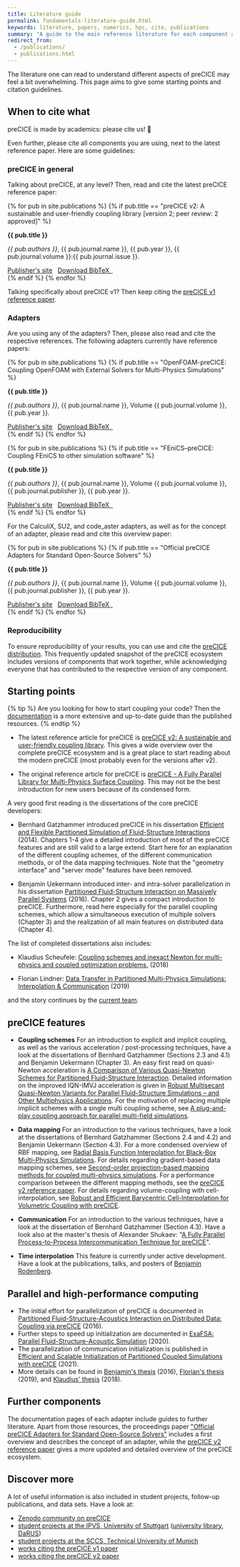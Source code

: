 ```yaml
---
title: Literature guide
permalink: fundamentals-literature-guide.html
keywords: literature, papers, numerics, hpc, cite, publications
summary: "A guide to the main reference literature for each component and feature of preCICE"
redirect_from:
  - /publications/
  - publications.html
---
```


The literature one can read to understand different aspects of preCICE may feel a bit overwhelming. This page aims to give some starting points and citation guidelines.

## When to cite what

preCICE is made by academics: please cite us! 🤗

Even further, please cite all components you are using, next to the latest reference paper. Here are some guidelines:

### preCICE in general

Talking about preCICE, at any level? Then, read and cite the latest preCICE reference paper:

<!-- Do you want to add a new publication? Careful where you are copying from. Depending on the type, every publication renders different fields.  -->
{% for pub in site.publications %}
{% if pub.title == "preCICE v2: A sustainable and user-friendly coupling library [version 2; peer review: 2 approved]" %}
<div class="row">
<div class="col-md-10 col-md-offset-1">
  <div class="panel panel-primary panel-precice">
    <div class="panel-heading-precice">
      <strong>{{ pub.title }}</strong>
    </div>
    <div class="panel-body">
      <p>
        <em>{{ pub.authors }}</em>,
        {{ pub.journal.name }},
        {{ pub.year }},
        {{ pub.journal.volume }}:{{ pub.journal.issue }}.
      </p>
      <a href="{{pub.pub-url}}">Publisher's site</a>&nbsp;&nbsp;
      <a href="assets/{{ pub.bibtex }}">Download BibTeX &nbsp;<i class="fas fa-download"></i></a>
    </div>
  </div>
</div>
</div>
{% endif %}
{% endfor %}

Talking specifically about preCICE v1? Then keep citing the [preCICE v1 reference paper](http://www.sciencedirect.com/science/article/pii/S0045793016300974).

### Adapters

Are you using any of the adapters? Then, please also read and cite the respective references. The following adapters currently have reference papers:

{% for pub in site.publications %}
{% if pub.title == "OpenFOAM-preCICE: Coupling OpenFOAM with External Solvers for Multi-Physics Simulations" %}
<div class="row">
<div class="col-md-10 col-md-offset-1">
  <div class="panel panel-primary panel-precice">
    <div class="panel-heading-precice">
      <strong>{{ pub.title }}</strong>
    </div>
    <div class="panel-body">
      <p>
        <em>{{ pub.authors }}</em>,
        {{ pub.journal.name }},
        Volume {{ pub.journal.volume }},
        {{ pub.year }}.
      </p>
      <a href="https://www.doi.org/{{pub.doi}}">Publisher's site</a>&nbsp;&nbsp;
      <a href="assets/{{ pub.bibtex }}">Download BibTeX &nbsp;<i class="fas fa-download"></i></a>
    </div>
  </div>
</div>
</div>
{% endif %}
{% endfor %}

{% for pub in site.publications %}
{% if pub.title == "FEniCS–preCICE: Coupling FEniCS to other simulation software" %}
<div class="row">
<div class="col-md-10 col-md-offset-1">
  <div class="panel panel-primary panel-precice">
    <div class="panel-heading-precice">
      <strong>{{ pub.title }}</strong>
    </div>
    <div class="panel-body">
      <p>
        <em>{{ pub.authors }}</em>,
        {{ pub.journal.name }},
        Volume {{ pub.journal.volume }},
        {{ pub.journal.publisher }},
        {{ pub.year }}.
      </p>
      <a href="https://www.doi.org/{{pub.doi}}">Publisher's site</a>&nbsp;&nbsp;
      <a href="assets/{{ pub.bibtex }}">Download BibTeX &nbsp;<i class="fas fa-download"></i></a>
    </div>
  </div>
</div>
</div>
{% endif %}
{% endfor %}

For the CalculiX, SU2, and code_aster adapters, as well as for the concept of an adapter, please read and cite this overview paper:

{% for pub in site.publications %}
{% if pub.title == "Official preCICE Adapters for Standard Open-Source Solvers" %}
<div class="row">
<div class="col-md-10 col-md-offset-1">
  <div class="panel panel-primary panel-precice">
    <div class="panel-heading-precice">
      <strong>{{ pub.title }}</strong>
    </div>
    <div class="panel-body">
      <p>
        <em>{{ pub.authors }}</em>,
        {{ pub.journal.name }},
        Volume {{ pub.journal.volume }},
        {{ pub.journal.publisher }},
        {{ pub.year }}.
      </p>
      <a href="{{pub.pub-url}}">Publisher's site</a>&nbsp;&nbsp;
      <a href="assets/{{ pub.bibtex }}">Download BibTeX &nbsp;<i class="fas fa-download"></i></a>
    </div>
  </div>
</div>
</div>
{% endif %}
{% endfor %}

### Reproducibility

To ensure reproducibility of your results, you can use and cite the [preCICE distribution](installation-distribution.html). This frequently updated snapshot of the preCICE ecosystem includes versions of components that work together, while acknowledging everyone that has contributed to the respective version of any component.

## Starting points

{% tip %}
Are you looking for how to start coupling your code? Then the [documentation](couple-your-code-overview.html) is a more extensive and up-to-date guide than the published resources.
{% endtip  %}

* The latest reference article for preCICE is [preCICE v2: A sustainable and user-friendly coupling library](https://doi.org/10.12688/openreseurope.14445.2). This gives a wide overview over the complete preCICE ecosystem and is a great place to start reading about the modern preCICE (most probably even for the versions after v2).

* The original reference article for preCICE is [preCICE - A Fully Parallel Library for Multi-Physics Surface Coupling](http://www.sciencedirect.com/science/article/pii/S0045793016300974). This may not be the best introduction for new users because of its condensed form.

A very good first reading is the dissertations of the core preCICE developers:

* Bernhard Gatzhammer introduced preCICE in his dissertation [Efficient and Flexible Partitioned Simulation of Fluid-Structure Interactions](https://doi.org/10.5281/zenodo.14833701) (2014). Chapters 1-4 give a detailed introduction of most of the preCICE features and are still valid to a large extend. Start here for an explanation of the different coupling schemes, of the different communication methods, or of the data mapping techniques. Note that the "geometry interface" and "server mode" features have been removed.

* Benjamin Uekermann introduced inter- and intra-solver parallelization in his dissertation [Partitioned Fluid-Structure Interaction on Massively Parallel Systems](https://mediatum.ub.tum.de/doc/1320661/document.pdf) (2016). Chapter 2 gives a compact introduction to preCICE. Furthermore, read here especially for the parallel coupling schemes, which allow a simultaneous execution of multiple solvers (Chapter 3) and the realization of all main features on distributed data (Chapter 4).

The list of completed dissertations also includes:

* Klaudius Scheufele: [Coupling schemes and inexact Newton for multi-physics and coupled optimization problems.](https://elib.uni-stuttgart.de/handle/11682/10413) (2018)

* Florian Lindner: [Data Transfer in Partitioned Multi-Physics Simulations: Interpolation & Communication](https://elib.uni-stuttgart.de/bitstream/11682/10598/3/Lindner%20-%20Data%20Transfer%20in%20Partitioned%20Multi-Physics%20Simulations.pdf) (2019)

and the story continues by the [current team](about.html).

## preCICE features

* **Coupling schemes** For an introduction to explicit and implicit coupling, as well as the various acceleration / post-processing techniques, have a look at the dissertations of Bernhard Gatzhammer (Sections 2.3 and 4.1) and Benjamin Uekermann (Chapter 3). An easy first read on quasi-Newton acceleration is [A Comparison of Various Quasi-Newton Schemes for Partitioned Fluid-Structure Interaction](http://hdl.handle.net/2117/191193). Detailed information on the improved IQN-IMVJ acceleration is given in [Robust Multisecant Quasi-Newton Variants for Parallel Fluid-Structure Simulations – and Other Multiphysics Applications](https://doi.org/10.1137/16M1082020). For the motivation of replacing multiple implicit schemes with a single multi coupling scheme, see [A plug-and-play coupling approach for parallel multi-field simulations](https://doi.org/10.1007/s00466-014-1113-2).

* **Data mapping** For an introduction to the various techniques, have a look at the dissertations of Bernhard Gatzhammer (Sections 2.4 and 4.2) and Benjamin Uekermann (Section 4.3). For a more condensed overview of RBF mapping, see [Radial Basis Function Interpolation for Black-Box Multi-Physics Simulations](https://upcommons.upc.edu/handle/2117/190255). For details regarding gradient-based data mapping schemes, see [Second-order projection-based mapping methods for coupled multi-physics simulations](https://elib.uni-stuttgart.de/bitstream/11682/12145/1/Bachelorthesis_Ariguib.pdf). For a performance comparison between the different mapping methods, see the [preCICE v2 reference paper](https://doi.org/10.12688/openreseurope.14445.2). For details regarding volume-coupling with cell-interpolation, see [Robust and Efficient Barycentric Cell-Interpolation for Volumetric Coupling with preCICE](https://mediatum.ub.tum.de/1685618).

* **Communication** For an introduction to the various techniques, have a look at the dissertation of Bernhard Gatzhammer (Section 4.3). Have a look also at the master's thesis of Alexander Shukaev: "[A Fully Parallel Process-to-Process Intercommunication Technique for preCICE](https://www5.in.tum.de/pub/Shukaev2015_MasterThesis.pdf)".

* **Time interpolation** This feature is currently under active development. Have a look at the publications, talks, and posters of [Benjamin Rodenberg](https://www.cs.cit.tum.de/sccs/personen/benjamin-rodenberg/).

## Parallel and high-performance computing

* The initial effort for parallelization of preCICE is documented in [Partitioned Fluid-Structure-Acoustics Interaction on Distributed Data: Coupling via preCICE](https://link.springer.com/chapter/10.1007/978-3-319-40528-5_11) (2016).
* Further steps to speed up initialization are documented in [ExaFSA: Parallel Fluid-Structure-Acoustic Simulation](https://library.oapen.org/bitstream/handle/20.500.12657/41289/2020_Book_SoftwareForExascaleComputing-S.pdf?sequence=1#page=278) (2020).
* The parallelization of communication initialization is published in [Efficient and Scalable Initialization of Partitioned Coupled Simulations with preCICE](https://www.mdpi.com/1999-4893/14/6/166) (2021).
* More details can be found in [Benjamin's thesis](https://mediatum.ub.tum.de/doc/1320661/document.pdf) (2016), [Florian's thesis](https://elib.uni-stuttgart.de/bitstream/11682/10598/3/Lindner%20-%20Data%20Transfer%20in%20Partitioned%20Multi-Physics%20Simulations.pdf) (2019), and [Klaudius' thesis](https://elib.uni-stuttgart.de/handle/11682/10413) (2018).

## Further components

The documentation pages of each adapter include guides to further literature. Apart from those resources, the proceedings paper ["Official preCICE Adapters for Standard Open-Source Solvers"](https://www.gacm2017.uni-stuttgart.de/registration/Upload/ExtendedAbstracts/ExtendedAbstract_0138.pdf) includes a first overview and describes the concept of an adapter, while the [preCICE v2 reference paper](https://doi.org/10.12688/openreseurope.14445.2) gives a more updated and detailed overview of the preCICE ecosystem.

## Discover more

A lot of useful information is also included in student projects, follow-up publications, and data sets. Have a look at:

* [Zenodo community on preCICE](https://www.cs.cit.tum.de/en/sccs/job-offers-student-projects/job-offers-student-projects/coupled-problems-multi-physics-simulations/)
* [student projects at the IPVS, University of Stuttgart](https://www.ipvs.uni-stuttgart.de/departments/sc/teaching/student-projects/) ([university library](https://rds-stg.ibs-bw.de/opac/RDSIndex/Search?lookfor=preCICE&type=allfields), [DaRUS](https://darus.uni-stuttgart.de/dataverse/darus?q=preCICE&types=dataverses%3Adatasets%3Afiles&sort=score&order=desc&page=1))
* [student projects at the SCCS, Technical University of Munich](https://www.cs.cit.tum.de/en/sccs/job-offers-student-projects/job-offers-student-projects/coupled-problems-multi-physics-simulations/)
* [works citing the preCICE v1 paper](https://scholar.google.com/scholar?hl=en&cites=5053469347483527186)
* [works citing the preCICE v2 paper](https://scholar.google.de/scholar?oi=bibs&hl=en&cites=17974677460269868025,12004404035922881061)